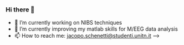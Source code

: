 ### Hi there 👋

- 🔭 I’m currently working on NIBS techniques
- 🌱 I’m currently improving my matlab skills for M/EEG data analysis
- 📫 How to reach me: jacopo.schenetti@studenti.unitn.it
-->

